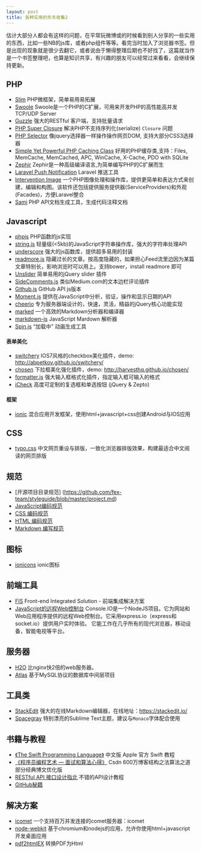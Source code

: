 ```yaml
---
layout: post
title: 各种实用的东东收集2
---
```


估计大部分人都会有这样的问题，在平常玩微博或的时候看到别人分享的一些实用的东西，比如一些NB的js库，或者php组件等等。看完当时加入了浏览器书签。但是出现的现象就是很少去翻它，或者说由于懒得整理后期也不好找了，这篇就当作是一个书签整理吧，也算是知识共享，有兴趣的朋友可以经常过来看看，会继续保持更新。

## PHP
- [Slim](https://github.com/codeguy/Slim) PHP微框架，简单易用易拓展
- [Swoole](https://github.com/swoole/swoole-src) Swoole是一个PHP的C扩展，可用来开发PHP的高性能高并发TCP/UDP Server
- [Guzzle](https://github.com/guzzle/guzzle) 强大的RESTful 客户端，支持批量请求
- [PHP Super Closure](https://github.com/jeremeamia/super_closure)  解决PHP不支持序列化(serialize) `Closure` 问题
- [PHP Selector](https://github.com/visionmedia/php-selector) 像jquery选择器一样操作操作网页DOM, 支持大部分CSS3选择器
- [Simple Yet Powerful PHP Caching Class](https://github.com/khoaofgod/phpfastcache) 好用的PHP缓存类,支持：Files, MemCache, MemCached, APC, WinCache, X-Cache, PDO with SQLite
- [Zephir](https://github.com/phalcon/zephir) Zephir是一种高级编译语言,为简单编写PHP的C扩展而生
- [Laravel Push Notification](https://github.com/davibennun/laravel-push-notification) Laravel 推送工具
- [Intervention Image](https://github.com/Intervention/image) 一个PHP图像处理和操作库，提供更简单和表达方式来创建，编辑和构图。该软件还包括提供服务提供器(ServiceProviders)和外观(Facades)，方便Laravel整合
- [Sami](https://github.com/fabpot/Sami) PHP API文档生成工具，生成代码注释文档



## Javascript

- [phpjs](http://phpjs.org/) PHP函数的js实现
- [string.js](https://github.com/jprichardson/string.js) 轻量级(<5kb)的JavaScript字符串操作库，强大的字符串处理API
- [underscore](https://github.com/jashkenas/underscore) 强大的js函数库，提供超多易用的封装
- [readmore.js](http://jedfoster.com/Readmore.js)  隐藏过长的文章。按高度隐藏的，如果担心Feed流里边因为某篇文章特别长，影响浏览时可以用上。支持bower，install readmore 即可
- [Unslider](https://github.com/idiot/unslider) 简单易用的jQuery slider 插件
- [SideComments.js](http://aroc.github.io/side-comments-demo/) 类似Medium.com的文本边栏评论插件
- [Github.js](https://github.com/michael/github) GitHub API js版本
- [Moment.js](https://github.com/moment/moment) 提供在JavaScript中分析，验证，操作和显示日期的API
- [cheerio](https://github.com/cheeriojs/cheerio) 专为服务器端设计的，快速，灵活，精益的jQuery核心功能实现
- [marked](https://github.com/chjj/marked) 一个高效的Markdown分析器和编译器
- [markdown-js](https://github.com/evilstreak/markdown-js) JavaScript Mardown 解析器
- [Spin.js](https://github.com/fgnass/spin.js) “加载中” 动画生成工具

#### 表单美化

- [switchery](https://github.com/abpetkov/switchery) IOS7风格的checkbox美化插件，demo: http://abpetkov.github.io/switchery/
- [chosen](https://github.com/harvesthq/chosen) 下拉框美化强化插件，demo: http://harvesthq.github.io/chosen/
- [formatter.js](https://github.com/firstopinion/formatter.js) 强大输入框格式化插件，指定输入框可输入的格式
- [iCheck](https://github.com/fronteed/iCheck) 高度可定制的复选框和单选按钮 (jQuery & Zepto)


#### 框架
- [ionic](http://ionicframework.com/) 混合应用开发框架，使用html+javascript+css创建Android与IOS应用

## CSS

- [typo.css](https://github.com/sofish/typo.css) 中文网页重设与排版，一致化浏览器排版效果，构建最适合中文阅读的网页排版

## 规范
- [开源项目目录规范] (https://github.com/fex-team/styleguide/blob/master/project.md)
- [JavaScript编码规范](https://github.com/fex-team/styleguide/blob/master/javascript.md)
- [CSS 编码规范](https://github.com/fex-team/styleguide/blob/master/css.md)
- [HTML 编码规范](https://github.com/fex-team/styleguide/blob/master/html.md)
- [Markdown 编写规范](https://github.com/fex-team/styleguide/blob/master/markdown.md)

## 图标

- [ionicons](https://github.com/driftyco/ionicons) ionic图标

## 前端工具
- [FIS](https://github.com/fex-team/fis) Front-end Integrated Solution - 前端集成解决方案
- [JavaScript的远程Web控制台](https://github.com/nkashyap/console.io) Console.IO是一个NodeJS项目。它为网站和Web应用程序提供的远程Web控制台。它采用express.io（express和socket.io）提供用户实时体验。  它能工作在几乎所有的现代浏览器，移动设备，智能电视等平台。

## 服务器
- [H2O](https://github.com/kazuho/h2o) 比nginx快2倍的web服务器。
- [Atlas](https://github.com/Qihoo360/Atlas) 基于MySQL协议的数据库中间层项目

## 工具类
- [StackEdit](https://github.com/benweet/stackedit) 强大的在线Markdown编辑器，在线地址：https://stackedit.io/
- [Spacegray](https://github.com/kkga/spacegray) 特别漂亮的Sublime Text主题，建议与`Monaco`字体配合使用

## 书籍与教程
- [《The Swift Programming Language》](https://github.com/numbbbbb/the-swift-programming-language-in-chinese) 中文版 Apple 官方 Swift 教程
- [《程序员编程艺术 — 面试和算法心得》](https://github.com/julycoding/The-Art-Of-Programming-By-July) Csdn 600万博客结构之法算法之道部分经典博文优化版
- [RESTful API 接口设计指北](https://github.com/bolasblack/api-guide) 不错的API设计教程
- [GitHub秘籍](https://github.com/tiimgreen/github-cheat-sheet/blob/master/README.zh-cn.md)



## 解决方案
- [icomet](https://github.com/ideawu/icomet) 一个支持百万并发连接的comet服务器：icomet
- [node-webkit](https://github.com/rogerwang/node-webkit) 基于chromium和nodejs的应用，允许你使用html+javascript开发桌面应用
- [pdf2htmlEX](https://github.com/coolwanglu/pdf2htmlEX) 转换PDF为Html


